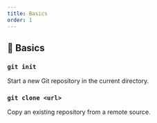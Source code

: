 ```yaml
---
title: Basics
order: 1
---
```


## 🔹 Basics

### `git init`  
Start a new Git repository in the current directory.

### `git clone <url>`  
Copy an existing repository from a remote source.